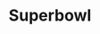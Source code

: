 ---
title: Superbowl
crosslinks:
- aww
- pics
- gifs
- fakeowlsurvivors
- potatosalad
- restofthefuckingowl
- marijuanaenthusiasts
- OutOfTheLoop
- UpvotedBecauseGirl
- AnimalsBeingBros
- MostBeautiful
- oddlysatisfying
- Owls
- unexpectedhogwarts
- todayilearned
- owldlysatisfying
- KaitlinWitcher
- woahdude
- lego
---